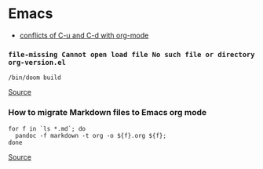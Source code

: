 # Emacs

- [conflicts of C-u and C-d with org-mode](https://github.com/doomemacs/doomemacs/issues/408)

### `file-missing Cannot open load file No such file or directory org-version.el`
```shell
/bin/doom build
```

[Source](https://github.com/doomemacs/doomemacs/issues/2089)

### How to migrate Markdown files to Emacs org mode

```shell
for f in `ls *.md`; do 
  pandoc -f markdown -t org -o ${f}.org ${f}; 
done
```

[Source](https://emacs.stackexchange.com/questions/5465/how-to-migrate-markdown-files-to-emacs-org-mode-format)
